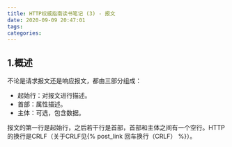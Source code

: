 ```yaml
---
title: HTTP权威指南读书笔记 (3) - 报文
date: 2020-09-09 20:47:01
tags:
categories:
---
```

## 1.概述

不论是请求报文还是响应报文，都由三部分组成：

- 起始行：对报文进行描述。
- 首部：属性描述。
- 主体：可选，包含数据。

报文的第一行是起始行，之后若干行是首部，首部和主体之间有一个空行。HTTP的换行是CRLF（关于CRLF见{% post_link 回车换行（CRLF） %}）。
<!-- more -->
